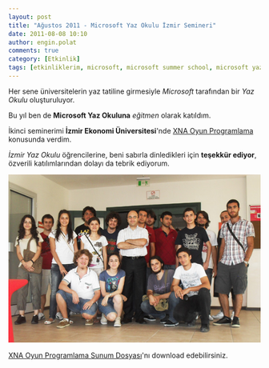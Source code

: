 ```yaml
---
layout: post
title: "Ağustos 2011 - Microsoft Yaz Okulu İzmir Semineri"
date: 2011-08-08 10:10
author: engin.polat
comments: true
category: [Etkinlik]
tags: [etkinliklerim, microsoft, microsoft summer school, microsoft yaz okulu, seminer]
---
```

Her sene üniversitelerin yaz tatiline girmesiyle *Microsoft* tarafından bir *Yaz Okulu* oluşturuluyor.

Bu yıl ben de **Microsoft Yaz Okuluna** *eğitmen* olarak katıldım.

İkinci seminerimi **İzmir Ekonomi Üniversitesi**'nde <a href="http://www.enginpolat.com/kategori/xna/" target="_blank">XNA Oyun Programlama</a> konusunda verdim.

*İzmir Yaz Okulu* öğrencilerine, beni sabırla dinledikleri için **teşekkür ediyor**, özverili katılımlarından dolayı da tebrik ediyorum.

![](/assets/uploads/2011/08/MicrosoftYazOkulu-Izmir.jpg "Microsoft Yaz Okulu - Izmir")

[XNA Oyun Programlama Sunum Dosyası](/assets/uploads/2011/08/XNAOyunProgramlama.pptx)'nı download edebilirsiniz.


